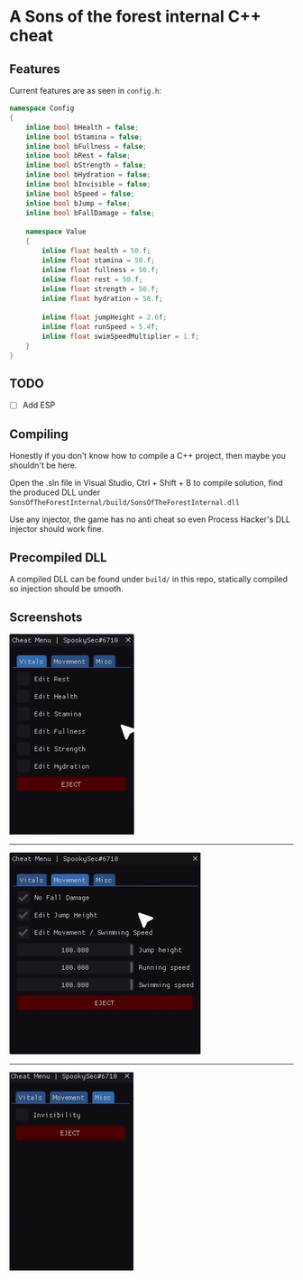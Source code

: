 # A Sons of the forest internal C++ cheat

## Features
Current features are as seen in `config.h`:

```c++
namespace Config
{
    inline bool bHealth = false;
    inline bool bStamina = false;
    inline bool bFullness = false;
    inline bool bRest = false;
    inline bool bStrength = false;
    inline bool bHydration = false;
    inline bool bInvisible = false;
    inline bool bSpeed = false;
    inline bool bJump = false;
    inline bool bFallDamage = false;

    namespace Value
    {
        inline float health = 50.f;
        inline float stamina = 50.f;
        inline float fullness = 50.f;
        inline float rest = 50.f;
        inline float strength = 50.f;
        inline float hydration = 50.f;

        inline float jumpHeight = 2.6f;
        inline float runSpeed = 5.4f;
        inline float swimSpeedMultiplier = 1.f;
    }
}
```

## TODO
- [ ] Add ESP

## Compiling
Honestly if you don't know how to compile a C++ project, then maybe you shouldn't be here.

Open the .sln file in Visual Studio, Ctrl + Shift + B to compile solution, find the produced DLL under `SonsOfTheForestInternal/build/SonsOfTheForestInternal.dll`

Use any injector, the game has no anti cheat so even Process Hacker's DLL injector should work fine.

## Precompiled DLL
A compiled DLL can be found under `build/` in this repo, statically compiled so injection should be smooth.

## Screenshots
![Vitals](img/menu2.png)

--- 

![Movement](img/menu3.png)

---

![Misc](img/menu1.png)
